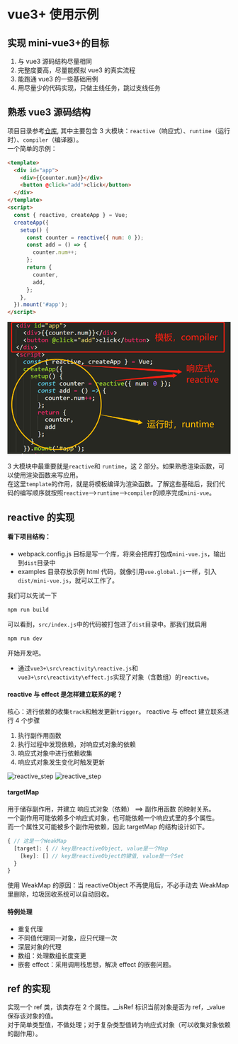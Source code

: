 # vue3+ 使用示例

## 实现 mini-vue3+的目标

1. 与 vue3 源码结构尽量相同
2. 完整度要高，尽量能模拟 vue3 的真实流程
3. 能跑通 vue3 的一些基础用例
4. 用尽量少的代码实现，只做主线任务，跳过支线任务

## 熟悉 vue3 源码结构

项目目录参考[仓库](https://github.com/vuejs/core/tree/main/packages), 其中主要包含 3 大模块：`reactive`（响应式）、`runtime`（运行时）、`compiler`（编译器）。  
一个简单的示例：

```html
<template>
  <div id="app">
    <div>{{counter.num}}</div>
    <button @click="add">click</button>
  </div>
</template>
<script>
  const { reactive, createApp } = Vue;
  createApp({
    setup() {
      const counter = reactive({ num: 0 });
      const add = () => {
        counter.num++;
      };
      return {
        counter,
        add,
      };
    },
  }).mount('#app');
</script>
```

![image](./images/vue-demo.png)

3 大模块中最重要就是`reactive`和 `runtime`，这 2 部分。如果熟悉渲染函数，可以使用渲染函数来写应用。  
在这里`template`的作用，就是将模板编译为渲染函数。了解这些基础后，我们代码的编写顺序就按照`reactive`-->`runtime`-->`compiler`的顺序完成`mini-vue`。

## reactive 的实现

#### 看下项目结构：

- webpack.config.js 目标是写一个库，将来会把库打包成`mini-vue.js`，输出到`dist`目录中
- examples 目录存放示例 html 代码，就像引用`vue.global.js`一样，引入`dist/mini-vue.js`，就可以工作了。

我们可以先试一下

```bash
npm run build
```

可以看到，`src/index.js`中的代码被打包进了`dist`目录中。那我们就启用

```bash
npm run dev
```

开始开发吧。

- 通过`vue3+\src\reactivity\reactive.js`和`vue3+\src\reactivity\effect.js`实现了对象（含数组）的`reactive`。

#### reactive 与 effect 是怎样建立联系的呢？

核心：进行依赖的收集`track`和触发更新`trigger`。 reactive 与 effect 建立联系进行 4 个步骤

1. 执行副作用函数
2. 执行过程中发现依赖，对响应式对象的依赖
3. 响应式对象中进行依赖收集
4. 响应式对象发生变化时触发更新

![reactive_step](./assets/reactive_step_1_2.png)
![reactive_step](./assets/reactive_step_3_4.png)

#### targetMap

用于储存副作用，并建立 响应式对象（依赖） ==> 副作用函数 的映射关系。  
一个副作用可能依赖多个响应式对象，也可能依赖一个响应式里的多个属性。  
而一个属性又可能被多个副作用依赖，因此 targetMap 的结构设计如下。

```javascript
{ // 这是一个WeakMap
  [target]: { // key是reactiveObject, value是一个Map
    [key]: [] // key是reactiveObject的键值, value是一个Set
  }
}
```

使用 WeakMap 的原因：当 reactiveObject 不再使用后，不必手动去 WeakMap 里删除，垃圾回收系统可以自动回收。

#### 特例处理

- 重复代理
- 不同值代理同一对象，应只代理一次
- 深层对象的代理
- 数组：处理数组长度变更
- 嵌套 effect：采用调用栈思想，解决 effect 的嵌套问题。

## ref 的实现

实现一个 ref 类，该类存在 2 个属性。\_\_isRef 标识当前对象是否为 ref，\_value 保存该对象的值。  
对于简单类型值，不做处理；对于复杂类型值转为响应式对象（可以收集对象依赖的副作用）。
